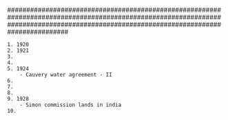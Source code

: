 
########################################################################################################################################################################################

	1. 1920
	2. 1921
	3. 
	4. 
	5. 1924
		- Cauvery water agreement - II
	6. 
	7. 
	8. 
	9. 1928
		- Simon commission lands in india
	10. 





